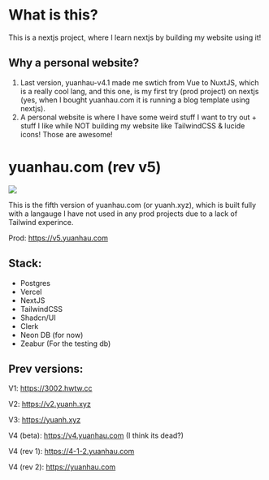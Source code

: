 # What is this?
This is a nextjs project, where I learn nextjs by building my website using it!
## Why a personal website?
1. Last version, yuanhau-v4.1 made me swtich from Vue to NuxtJS, which is a really cool lang, and this one, is my first try (prod project) on nextjs (yes, when I bought yuanhau.com it is running a blog template using nextjs).
2. A personal website is where I have some weird stuff I want to try out + stuff I like while NOT building my website like TailwindCSS & lucide icons! Those are awesome!

# yuanhau.com (rev v5)
![](https://hackatime-badge.hackclub.com/U087ATD163V/yuanhau-v5-maybe)

This is the fifth version of yuanhau.com (or yuanh.xyz), which is built fully with a langauge I have not used in any prod projects due to a lack of Tailwind experince.

Prod: https://v5.yuanhau.com

## Stack:
- Postgres
- Vercel
- NextJS
- TailwindCSS
- Shadcn/UI
- Clerk
- Neon DB (for now)
- Zeabur (For the testing db)

## Prev versions:
V1: https://3002.hwtw.cc

V2: https://v2.yuanh.xyz

V3: https://yuanh.xyz

V4 (beta): https://v4.yuanhau.com (I think its dead?)

V4 (rev 1): https://4-1-2.yuanhau.com

V4 (rev 2): https://yuanhau.com
